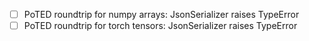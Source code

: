 - [ ] PoTED roundtrip for numpy arrays: JsonSerializer raises TypeError
- [ ] PoTED roundtrip for torch tensors: JsonSerializer raises TypeError
